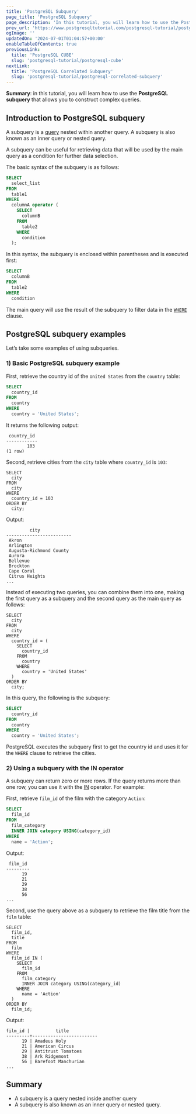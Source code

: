 ```yaml
---
title: 'PostgreSQL Subquery'
page_title: 'PostgreSQL Subquery'
page_description: 'In this tutorial, you will learn how to use the PostgreSQL subquery that allows you to construct complex queries.'
prev_url: 'https://www.postgresqltutorial.com/postgresql-tutorial/postgresql-subquery/'
ogImage: ''
updatedOn: '2024-07-01T01:04:57+00:00'
enableTableOfContents: true
previousLink:
  title: 'PostgreSQL CUBE'
  slug: 'postgresql-tutorial/postgresql-cube'
nextLink:
  title: 'PostgreSQL Correlated Subquery'
  slug: 'postgresql-tutorial/postgresql-correlated-subquery'
---
```


**Summary**: in this tutorial, you will learn how to use the **PostgreSQL subquery** that allows you to construct complex queries.

## Introduction to PostgreSQL subquery

A subquery is a [query](postgresql-select) nested within another query. A subquery is also known as an inner query or nested query.

A subquery can be useful for retrieving data that will be used by the main query as a condition for further data selection.

The basic syntax of the subquery is as follows:

```sql
SELECT
  select_list
FROM
  table1
WHERE
  columnA operator (
    SELECT
      columnB
    FROM
      table2
    WHERE
      condition
  );
```

In this syntax, the subquery is enclosed within parentheses and is executed first:

```sql
SELECT
  columnB
FROM
  table2
WHERE
  condition
```

The main query will use the result of the subquery to filter data in the [`WHERE`](postgresql-where) clause.

## PostgreSQL subquery examples

Let’s take some examples of using subqueries.

### 1\) Basic PostgreSQL subquery example

First, retrieve the country id of the `United States` from the `country` table:

```sql
SELECT
  country_id
FROM
  country
WHERE
  country = 'United States';
```

It returns the following output:

```text
 country_id
------------
        103
(1 row)
```

Second, retrieve cities from the `city` table where `country_id` is `103`:

```
SELECT
  city
FROM
  city
WHERE
  country_id = 103
ORDER BY
  city;
```

Output:

```text
         city
-------------------------
 Akron
 Arlington
 Augusta-Richmond County
 Aurora
 Bellevue
 Brockton
 Cape Coral
 Citrus Heights
...
```

Instead of executing two queries, you can combine them into one, making the first query as a subquery and the second query as the main query as follows:

```
SELECT
  city
FROM
  city
WHERE
  country_id = (
    SELECT
      country_id
    FROM
      country
    WHERE
      country = 'United States'
  )
ORDER BY
  city;
```

In this query, the following is the subquery:

```sql
SELECT
  country_id
FROM
  country
WHERE
  country = 'United States';
```

PostgreSQL executes the subquery first to get the country id and uses it for the `WHERE` clause to retrieve the cities.

### 2\) Using a subquery with the IN operator

A subquery can return zero or more rows. If the query returns more than one row, you can use it with the [IN](postgresql-in 'PostgreSQL IN') operator. For example:

First, retrieve `film_id` of the film with the category `Action`:

```sql
SELECT
  film_id
FROM
  film_category
  INNER JOIN category USING(category_id)
WHERE
  name = 'Action';
```

Output:

```text
 film_id
---------
      19
      21
      29
      38
      56
...
```

Second, use the query above as a subquery to retrieve the film title from the `film` table:

```
SELECT
  film_id,
  title
FROM
  film
WHERE
  film_id IN (
    SELECT
      film_id
    FROM
      film_category
      INNER JOIN category USING(category_id)
    WHERE
      name = 'Action'
  )
ORDER BY
  film_id;
```

Output:

```
film_id |          title
---------+-------------------------
      19 | Amadeus Holy
      21 | American Circus
      29 | Antitrust Tomatoes
      38 | Ark Ridgemont
      56 | Barefoot Manchurian
...
```

## Summary

- A subquery is a query nested inside another query
- A subquery is also known as an inner query or nested query.
